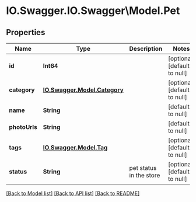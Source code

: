 # IO.Swagger.IO.Swagger\Model.Pet
## Properties

Name | Type | Description | Notes
------------ | ------------- | ------------- | -------------
**id** | **Int64** |  | [optional] [default to null]
**category** | [**IO.Swagger.Model.Category**](Category.md) |  | [optional] [default to null]
**name** | **String** |  | [default to null]
**photoUrls** | **String** |  | [default to null]
**tags** | [**IO.Swagger.Model.Tag**](Tag.md) |  | [optional] [default to null]
**status** | **String** | pet status in the store | [optional] [default to null]

[[Back to Model list]](../README.md#documentation-for-models) [[Back to API list]](../README.md#documentation-for-api-endpoints) [[Back to README]](../README.md)

